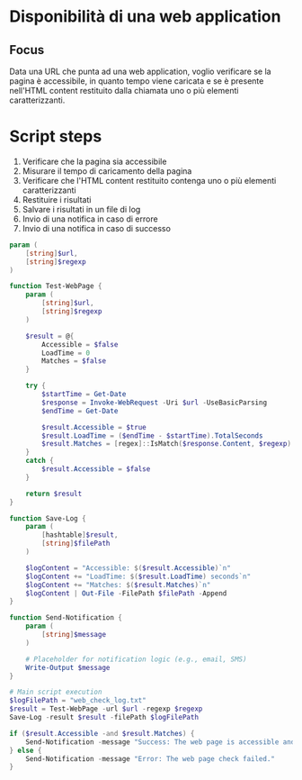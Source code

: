 # Disponibilità di una web application

## Focus

Data una URL che punta ad una web application, voglio verificare se la pagina è accessibile, in quanto tempo viene caricata e se è presente nell'HTML content restituito dalla chiamata uno o più elementi caratterizzanti.

# Script steps

1. Verificare che la pagina sia accessibile
2. Misurare il tempo di caricamento della pagina
3. Verificare che l'HTML content restituito contenga uno o più elementi caratterizzanti
4. Restituire i risultati
5. Salvare i risultati in un file di log
6. Invio di una notifica in caso di errore
7. Invio di una notifica in caso di successo

```powershell
param (
    [string]$url,
    [string]$regexp
)

function Test-WebPage {
    param (
        [string]$url,
        [string]$regexp
    )

    $result = @{
        Accessible = $false
        LoadTime = 0
        Matches = $false
    }

    try {
        $startTime = Get-Date
        $response = Invoke-WebRequest -Uri $url -UseBasicParsing
        $endTime = Get-Date

        $result.Accessible = $true
        $result.LoadTime = ($endTime - $startTime).TotalSeconds
        $result.Matches = [regex]::IsMatch($response.Content, $regexp)
    }
    catch {
        $result.Accessible = $false
    }

    return $result
}

function Save-Log {
    param (
        [hashtable]$result,
        [string]$filePath
    )

    $logContent = "Accessible: $($result.Accessible)`n"
    $logContent += "LoadTime: $($result.LoadTime) seconds`n"
    $logContent += "Matches: $($result.Matches)`n"
    $logContent | Out-File -FilePath $filePath -Append
}

function Send-Notification {
    param (
        [string]$message
    )

    # Placeholder for notification logic (e.g., email, SMS)
    Write-Output $message
}

# Main script execution
$logFilePath = "web_check_log.txt"
$result = Test-WebPage -url $url -regexp $regexp
Save-Log -result $result -filePath $logFilePath

if ($result.Accessible -and $result.Matches) {
    Send-Notification -message "Success: The web page is accessible and matches the criteria."
} else {
    Send-Notification -message "Error: The web page check failed."
}
```
